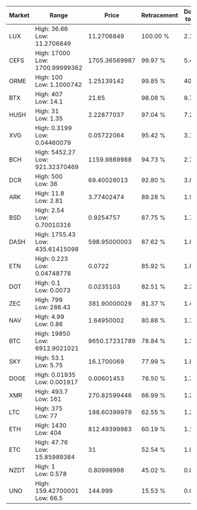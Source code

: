 | Market | Range | Price| Retracement | Doubles to 50% |
| --- | --- | --- | --- | --- |
| LUX | High: 36.66<br />Low: 11.2706849 | 11.2706849 | 100.00 % | 2.13 |
| CEFS | High: 17000<br />Low: 1700.99999362 | 1705.36569987 | 99.97 % | 5.48 |
| ORME | High: 100<br />Low: 1.1000742 | 1.25139142 | 99.85 % | 40.40 |
| BTX | High: 407<br />Low: 14.1 | 21.65 | 98.08 % | 9.73 |
| HUSH | High: 31<br />Low: 1.35 | 2.22877037 | 97.04 % | 7.26 |
| XVG | High: 0.3199<br />Low: 0.04460079 | 0.05722064 | 95.42 % | 3.19 |
| BCH | High: 5452.27<br />Low: 921.32370469 | 1159.9869988 | 94.73 % | 2.75 |
| DCR | High: 500<br />Low: 36 | 69.40026013 | 92.80 % | 3.86 |
| ARK | High: 11.8<br />Low: 2.81 | 3.77402474 | 89.28 % | 1.94 |
| BSD | High: 2.54<br />Low: 0.70010316 | 0.9254757 | 87.75 % | 1.75 |
| DASH | High: 1755.43<br />Low: 435.61415098 | 598.95000003 | 87.62 % | 1.83 |
| ETN | High: 0.223<br />Low: 0.04748778 | 0.0722 | 85.92 % | 1.87 |
| DOT | High: 0.1<br />Low: 0.0073 | 0.0235103 | 82.51 % | 2.28 |
| ZEC | High: 799<br />Low: 286.43 | 381.90000029 | 81.37 % | 1.42 |
| NAV | High: 4.99<br />Low: 0.86 | 1.64950002 | 80.88 % | 1.77 |
| BTC | High: 19850<br />Low: 6912.9021021 | 9650.17231789 | 78.84 % | 1.39 |
| SKY | High: 53.1<br />Low: 5.75 | 16.1700069 | 77.99 % | 1.82 |
| DOGE | High: 0.01935<br />Low: 0.001917 | 0.00601453 | 76.50 % | 1.77 |
| XMR | High: 493.7<br />Low: 161 | 270.82599446 | 66.99 % | 1.21 |
| LTC | High: 375<br />Low: 77 | 188.60399979 | 62.55 % | 1.20 |
| ETH | High: 1430<br />Low: 404 | 812.49399983 | 60.19 % | 1.13 |
| ETC | High: 47.76<br />Low: 15.85989384 | 31 | 52.54 % | 1.03 |
| NZDT | High: 1<br />Low: 0.578 | 0.80999998 | 45.02 % | 0.00 |
| UNO | High: 159.42700001<br />Low: 66.5 | 144.999 | 15.53 % | 0.00 |
